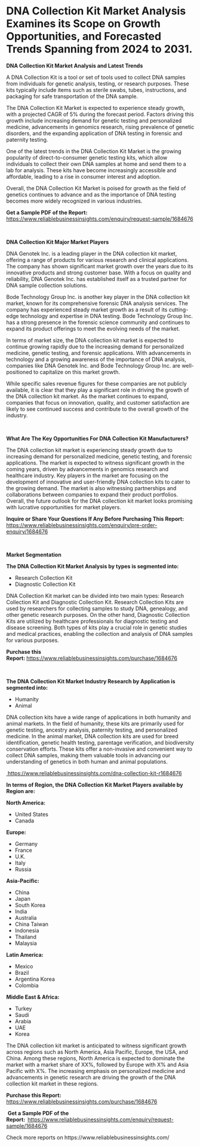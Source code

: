 <p><h1>DNA Collection Kit Market Analysis Examines its Scope on Growth Opportunities, and Forecasted Trends Spanning from 2024 to 2031.</h1></p><p><strong>DNA Collection Kit Market Analysis and Latest Trends</strong></p>
<p><p>A DNA Collection Kit is a tool or set of tools used to collect DNA samples from individuals for genetic analysis, testing, or research purposes. These kits typically include items such as sterile swabs, tubes, instructions, and packaging for safe transportation of the DNA sample.</p><p>The DNA Collection Kit Market is expected to experience steady growth, with a projected CAGR of 5% during the forecast period. Factors driving this growth include increasing demand for genetic testing and personalized medicine, advancements in genomics research, rising prevalence of genetic disorders, and the expanding application of DNA testing in forensic and paternity testing.</p><p>One of the latest trends in the DNA Collection Kit Market is the growing popularity of direct-to-consumer genetic testing kits, which allow individuals to collect their own DNA samples at home and send them to a lab for analysis. These kits have become increasingly accessible and affordable, leading to a rise in consumer interest and adoption.</p><p>Overall, the DNA Collection Kit Market is poised for growth as the field of genetics continues to advance and as the importance of DNA testing becomes more widely recognized in various industries.</p></p>
<p><strong>Get a Sample PDF of the Report:&nbsp;</strong> <a href="https://www.reliablebusinessinsights.com/enquiry/request-sample/1684676">https://www.reliablebusinessinsights.com/enquiry/request-sample/1684676</a></p>
<p>&nbsp;</p>
<p><strong>DNA Collection Kit Major Market Players</strong></p>
<p><p>DNA Genotek Inc. is a leading player in the DNA collection kit market, offering a range of products for various research and clinical applications. The company has shown significant market growth over the years due to its innovative products and strong customer base. With a focus on quality and reliability, DNA Genotek Inc. has established itself as a trusted partner for DNA sample collection solutions.</p><p>Bode Technology Group Inc. is another key player in the DNA collection kit market, known for its comprehensive forensic DNA analysis services. The company has experienced steady market growth as a result of its cutting-edge technology and expertise in DNA testing. Bode Technology Group Inc. has a strong presence in the forensic science community and continues to expand its product offerings to meet the evolving needs of the market.</p><p>In terms of market size, the DNA collection kit market is expected to continue growing rapidly due to the increasing demand for personalized medicine, genetic testing, and forensic applications. With advancements in technology and a growing awareness of the importance of DNA analysis, companies like DNA Genotek Inc. and Bode Technology Group Inc. are well-positioned to capitalize on this market growth.</p><p>While specific sales revenue figures for these companies are not publicly available, it is clear that they play a significant role in driving the growth of the DNA collection kit market. As the market continues to expand, companies that focus on innovation, quality, and customer satisfaction are likely to see continued success and contribute to the overall growth of the industry.</p></p>
<p>&nbsp;</p>
<p><strong>What Are The Key Opportunities For DNA Collection Kit Manufacturers?</strong></p>
<p><p>The DNA collection kit market is experiencing steady growth due to increasing demand for personalized medicine, genetic testing, and forensic applications. The market is expected to witness significant growth in the coming years, driven by advancements in genomics research and healthcare industry. Key players in the market are focusing on the development of innovative and user-friendly DNA collection kits to cater to the growing demand. The market is also witnessing partnerships and collaborations between companies to expand their product portfolios. Overall, the future outlook for the DNA collection kit market looks promising with lucrative opportunities for market players.</p></p>
<p><strong>Inquire or Share Your Questions If Any Before Purchasing This Report:</strong> <a href="https://www.reliablebusinessinsights.com/enquiry/pre-order-enquiry/1684676">https://www.reliablebusinessinsights.com/enquiry/pre-order-enquiry/1684676</a></p>
<p>&nbsp;</p>
<p><strong>Market Segmentation</strong></p>
<p><strong>The DNA Collection Kit Market Analysis by types is segmented into:</strong></p>
<p><ul><li>Research Collection Kit</li><li>Diagnostic Collection Kit</li></ul></p>
<p><p>DNA Collection Kit market can be divided into two main types: Research Collection Kit and Diagnostic Collection Kit. Research Collection Kits are used by researchers for collecting samples to study DNA, genealogy, and other genetic research purposes. On the other hand, Diagnostic Collection Kits are utilized by healthcare professionals for diagnostic testing and disease screening. Both types of kits play a crucial role in genetic studies and medical practices, enabling the collection and analysis of DNA samples for various purposes.</p></p>
<p><strong>Purchase this Report:&nbsp;</strong><a href="https://www.reliablebusinessinsights.com/purchase/1684676">https://www.reliablebusinessinsights.com/purchase/1684676</a></p>
<p>&nbsp;</p>
<p><strong>The DNA Collection Kit Market Industry Research by Application is segmented into:</strong></p>
<p><ul><li>Humanity</li><li>Animal</li></ul></p>
<p><p>DNA collection kits have a wide range of applications in both humanity and animal markets. In the field of humanity, these kits are primarily used for genetic testing, ancestry analysis, paternity testing, and personalized medicine. In the animal market, DNA collection kits are used for breed identification, genetic health testing, parentage verification, and biodiversity conservation efforts. These kits offer a non-invasive and convenient way to collect DNA samples, making them valuable tools in advancing our understanding of genetics in both human and animal populations.</p></p>
<p><a href="https://www.reliablebusinessinsights.com/dna-collection-kit-r1684676">&nbsp;https://www.reliablebusinessinsights.com/dna-collection-kit-r1684676</a></p>
<p><strong>In terms of Region, the DNA Collection Kit Market Players available by Region are:</strong></p>
<p>
    <p> <strong> North America: </strong>
        <ul>
            <li>United States</li>
            <li>Canada</li>
        </ul>
        </p> 
    <p> <strong> Europe: </strong>
        <ul>
            <li>Germany</li>
            <li>France</li>
            <li>U.K.</li>
            <li>Italy</li>
            <li>Russia</li>
        </ul>
        </p> 
    <p> <strong> Asia-Pacific: </strong>
        <ul>
            <li>China</li>
            <li>Japan</li>
            <li>South Korea</li>
            <li>India</li>
            <li>Australia</li>
            <li>China Taiwan</li>
            <li>Indonesia</li>
            <li>Thailand</li>
            <li>Malaysia</li>
        </ul>
        </p> 
    <p> <strong> Latin America: </strong>
        <ul>
            <li>Mexico</li>
            <li>Brazil</li>
            <li>Argentina Korea</li>
            <li>Colombia</li>
        </ul>
        </p> 
    <p> <strong> Middle East & Africa: </strong>
        <ul>
            <li>Turkey</li>
            <li>Saudi</li>
            <li>Arabia</li>
            <li>UAE</li>
            <li>Korea</li>
        </ul>
    </p>
    </p>
<p><p>The DNA collection kit market is anticipated to witness significant growth across regions such as North America, Asia Pacific, Europe, the USA, and China. Among these regions, North America is expected to dominate the market with a market share of XX%, followed by Europe with X% and Asia Pacific with X%. The increasing emphasis on personalized medicine and advancements in genetic research are driving the growth of the DNA collection kit market in these regions.</p></p>
<p><strong>Purchase this Report: </strong><a href="https://www.reliablebusinessinsights.com/purchase/1684676">https://www.reliablebusinessinsights.com/purchase/1684676</a></p>
<p>&nbsp;<strong>Get a Sample PDF of the Report:&nbsp;&nbsp;</strong><a href="https://www.reliablebusinessinsights.com/enquiry/request-sample/1684676">https://www.reliablebusinessinsights.com/enquiry/request-sample/1684676</a></p>
<p><strong></strong></p>
<p>Check more reports on https://www.reliablebusinessinsights.com/</p>